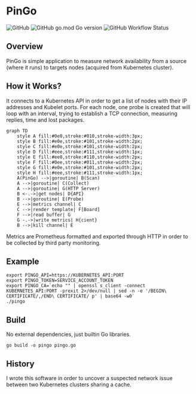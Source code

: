# PinGo
![GitHub](https://img.shields.io/github/license/basilean/pingo)
![GitHub go.mod Go version](https://img.shields.io/github/go-mod/go-version/basilean/pingo)
![GitHub Workflow Status](https://img.shields.io/github/workflow/status/basilean/pingo/CodeQL)

## Overview
PinGo is simple application to measure network availability from a source (where it runs) to targets nodes (acquired from Kubernetes cluster).

## How it Works?
It connects to a Kubernetes API in order to get a list of nodes with their IP addresses and Kubelet ports.
For each node, one probe is created that will loop with an interval, trying to establish a TCP connection, measuring replies, time and lost packages.
```mermaid
graph TD
    style A fill:#0e0,stroke:#010,stroke-width:3px;
    style B fill:#e0e,stroke:#101,stroke-width:2px;
    style C fill:#e0e,stroke:#101,stroke-width:2px;
    style D fill:#eee,stroke:#111,stroke-width:1px;
    style E fill:#ee0,stroke:#110,stroke-width:2px;
    style F fill:#0ee,stroke:#011,stroke-width:2px;
    style G fill:#e0e,stroke:#101,stroke-width:2px;
    style H fill:#eee,stroke:#111,stroke-width:1px;
    A(PinGo) -->|goroutine| B(Scan)
    A -->|goroutine| C(Collect)
    A -->|goroutine| G(HTTP Server)
    B <-.->|get nodes| D{API}
    B -->|goroutine| E(Probe)
    E -->|metrics channel| C
    C -->|render template| F[Board]
    F -->|read buffer| G
    G -.->|write metrics| H{cient}
    B -->|kill channel| E
```

Metrics are Prometheus formatted and exported through HTTP in order to be collected by third party monitoring.

## Example
```
export PINGO_API=https://KUBERNETES_API:PORT
export PINGO_TOKEN=SERVICE_ACCOUNT_TOKEN
export PINGO_CA=`echo "" | openssl s_client -connect KUBERNETES_API:PORT -prexit 2>/dev/null | sed -n -e '/BEGIN\ CERTIFICATE/,/END\ CERTIFICATE/ p' | base64 -w0`
./pingo
```

## Build
No external dependencies, just builtin Go libraries.
```
go build -o pingo pingo.go
```

## History
I wrote this software in order to uncover a suspected network issue between two Kubernetes clusters sharing a cache.
